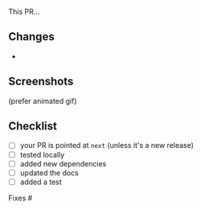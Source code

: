 This PR...

## Changes

-

## Screenshots

(prefer animated gif)

## Checklist

- [ ] your PR is pointed at `next` (unless it's a new release)
- [ ] tested locally
- [ ] added new dependencies
- [ ] updated the docs
- [ ] added a test

Fixes #
